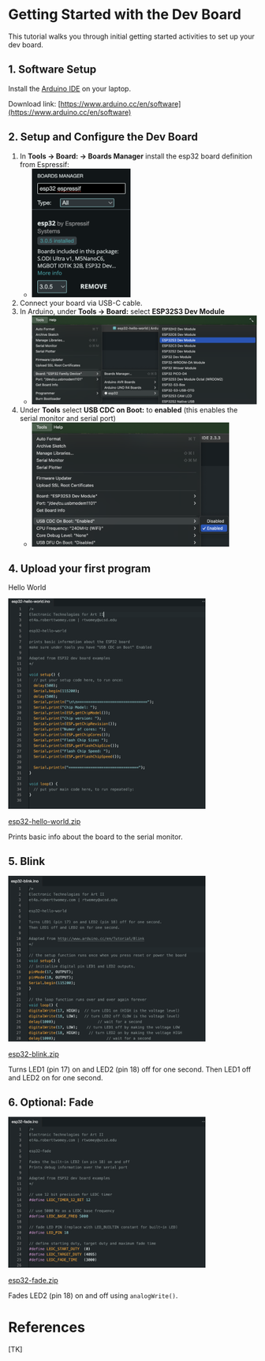 # Getting Started with the Dev Board
This tutorial walks you through initial getting started activities to set up your dev board. 

## 1. Software Setup
Install the [Arduino IDE](https://www.arduino.cc/en/software) on your laptop.

Download link: [https://www.arduino.cc/en/software](https://www.arduino.cc/en/software)

## 2. Setup and Configure the Dev Board

1. In **Tools -> Board: -> Boards Manager** install the esp32 board definition from Espressif:
   -  <img src="../assets/esp32-board-manager.png" width=200>
2. Connect your board via USB-C cable.
3. In Arduino, under **Tools -> Board:** select **ESP32S3 Dev Module**
   - <img src="../assets/select-esp32s3-dev-module.png" width=600>
4. Under **Tools** select **USB CDC on Boot:** to **enabled** (this enables the serial monitor and serial port)
   - <img src="../assets/usb-cdc-on-boot.png" width=400>

## 4. Upload your first program
Hello World

<img src="../assets/esp32-hello-world.png" width=400>

[esp32-hello-world.zip](../assets/esp32-hello-world.zip)

Prints basic info about the board to the serial monitor.

## 5. Blink

<img src="../assets/esp32-blink.png" width=400>

[esp32-blink.zip](../assets/esp32-blink.zip)

Turns LED1 (pin 17) on and LED2 (pin 18) off for one second. 
Then LED1 off and LED2 on for one second. 

## 6. Optional: Fade

<img src="../assets/esp32-fade.png" width=400>

[esp32-fade.zip](../assets/esp32-fade.zip)

Fades LED2 (pin 18) on and off using `analogWrite()`.

# References
[TK]